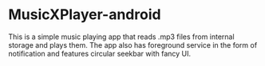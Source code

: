 # MusicXPlayer-android
This is a simple music playing app that reads .mp3 files from internal storage and plays them. The app also has foreground service in the form of notification and features circular seekbar with fancy UI. 
